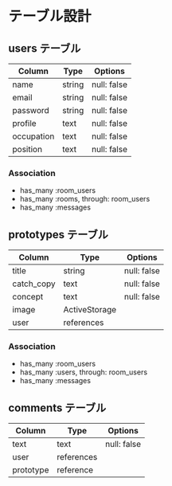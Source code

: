 # テーブル設計

## users テーブル

| Column     | Type   | Options     |
| --------   | ------ | ----------- |
| name       | string | null: false |
| email      | string | null: false |
| password   | string | null: false |
| profile    | text   | null: false |
| occupation | text   | null: false |
| position   | text   | null: false |

### Association

- has_many :room_users
- has_many :rooms, through: room_users
- has_many :messages

## prototypes テーブル

| Column    | Type   | Options     |
| --------- | ------ | ----------- |
| title     | string | null: false |
| catch_copy| text   | null: false |
| concept   | text   | null: false |
| image     |ActiveStorage| 
| user      |references   |

### Association

- has_many :room_users
- has_many :users, through: room_users
- has_many :messages

## comments テーブル

| Column | Type       | Options                        |
| ------ | ---------- | ------------------------------ |
| text   | text       | null: false|
| user   | references | 
| prototype | reference|

